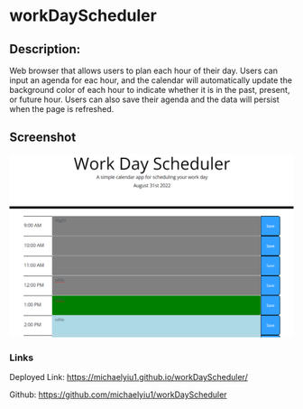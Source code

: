 # workDayScheduler


## Description: 
Web browser that allows users to plan each hour of their day. Users can input an agenda for eac hour, and the calendar will automatically update the background color of each hour to indicate whether it is in the past, present, or future hour. Users can also save their agenda and the data will persist when the page is refreshed.

## Screenshot 

![Alt text](/assets/screenshot.PNG "Optional Title")


### Links


Deployed Link: https://michaelyiu1.github.io/workDayScheduler/

Github: https://github.com/michaelyiu1/workDayScheduler


